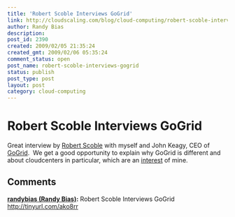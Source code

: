 ```yaml
---
title: 'Robert Scoble Interviews GoGrid'
link: http://cloudscaling.com/blog/cloud-computing/robert-scoble-interviews-gogrid/
author: Randy Bias
description: 
post_id: 2390
created: 2009/02/05 21:35:24
created_gmt: 2009/02/06 05:35:24
comment_status: open
post_name: robert-scoble-interviews-gogrid
status: publish
post_type: post
layout: post
category: cloud-computing
---
```


# Robert Scoble Interviews GoGrid

Great interview by [Robert Scoble](http://scobleizer.com/) with myself and John Keagy, CEO of [GoGrid](http://www.gogrid.com).  We get a good opportunity to explain why GoGrid is different and about cloudcenters in particular, which are an [interest](http://blog.gogrid.com/2009/01/08/cloudcenters-are-datacenters-in-the-sky/) of mine.

## Comments

**[randybias (Randy Bias)](#75 "2009-02-06 06:10:13"):** Robert Scoble Interviews GoGrid http://tinyurl.com/ako8rr

